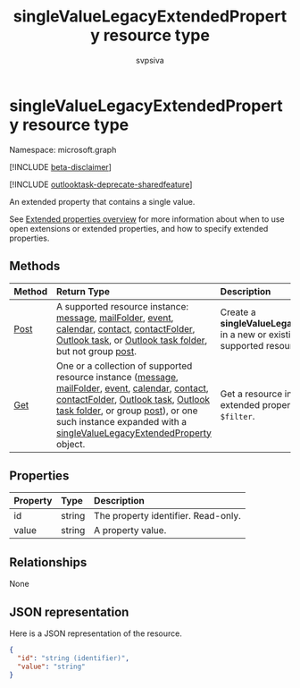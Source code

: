﻿---
title: "singleValueLegacyExtendedProperty resource type"
description: "An extended property that contains a single value. "
localization_priority: Normal
doc_type: resourcePageType
ms.prod: ""
author: "svpsiva"
---

# singleValueLegacyExtendedProperty resource type

Namespace: microsoft.graph

[!INCLUDE [beta-disclaimer](../../includes/beta-disclaimer.md)]

[!INCLUDE [outlooktask-deprecate-sharedfeature](../../includes/outlooktask-deprecate-sharedfeature.md)]

An extended property that contains a single value.

See [Extended properties overview](../resources/extended-properties-overview.md) for more information about when to use
open extensions or extended properties, and how to specify extended properties.

## Methods

| Method                                                                                 | Return Type                                                                                                                                                                                                                                                                                                                                                                                                                                                                                                                                                       | Description                                                                                           |
| :------------------------------------------------------------------------------------- | :---------------------------------------------------------------------------------------------------------------------------------------------------------------------------------------------------------------------------------------------------------------------------------------------------------------------------------------------------------------------------------------------------------------------------------------------------------------------------------------------------------------------------------------------------------------- | :---------------------------------------------------------------------------------------------------- |
| [Post](../api/singlevaluelegacyextendedproperty-post-singlevalueextendedproperties.md) | A supported resource instance: [message](../resources/message.md), [mailFolder](../resources/mailfolder.md), [event](../resources/event.md), [calendar](../resources/calendar.md), [contact](../resources/contact.md), [contactFolder](../resources/contactfolder.md), [Outlook task](../resources/outlooktask.md), or [Outlook task folder](../resources/outlooktaskfolder.md), but not group [post](../resources/post.md).                                                                                                                                      | Create a **singleValueLegacyExtendedProperty** in a new or existing instance of a supported resource. |
| [Get](../api/singlevaluelegacyextendedproperty-get.md)                                 | One or a collection of supported resource instance ([message](../resources/message.md), [mailFolder](../resources/mailfolder.md), [event](../resources/event.md), [calendar](../resources/calendar.md), [contact](../resources/contact.md), [contactFolder](../resources/contactfolder.md), [Outlook task](../resources/outlooktask.md), [Outlook task folder](../resources/outlooktaskfolder.md), or group [post](../resources/post.md)), or one such instance expanded with a [singleValueLegacyExtendedProperty](singlevaluelegacyextendedproperty.md) object. | Get a resource instance with an extended property using `$expand` or `$filter`.                       |

## Properties

| Property | Type   | Description                         |
| :------- | :----- | :---------------------------------- |
| id       | string | The property identifier. Read-only. |
| value    | string | A property value.                   |

## Relationships

None

## JSON representation

Here is a JSON representation of the resource.

<!-- {
  "blockType": "resource",
  "optionalProperties": [

  ],
  "@odata.type": "microsoft.graph.singleValueLegacyExtendedProperty"
}-->

```json
{
  "id": "string (identifier)",
  "value": "string"
}

```

<!-- uuid: 8fcb5dbc-d5aa-4681-8e31-b001d5168d79
2015-10-25 14:57:30 UTC -->

<!--
{
  "type": "#page.annotation",
  "description": "singleValueLegacyExtendedProperty resource",
  "keywords": "",
  "section": "documentation",
  "tocPath": "",
  "suppressions": []
}
-->
